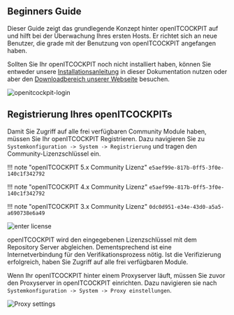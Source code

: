 ## Beginners Guide

Dieser Guide zeigt das grundlegende Konzept hinter openITCOCKPIT auf und hilft bei der Überwachung Ihres ersten Hosts.
Er richtet sich an neue Benutzer, die grade mit der Benutzung von openITCOCKPIT angefangen haben.

Sollten Sie Ihr openITCOCKPIT noch nicht installiert haben, können Sie entweder
unsere [Installationsanleitung](../installation/) in dieser Dokumentation nutzen oder aber
den [Downloadbereich unserer Webseite](https://openitcockpit.io/download/#download) besuchen.

![openitcockpit-login](/images/openitcockpit-login.png)

## Registrierung Ihres openITCOCKPITs

Damit Sie Zugriff auf alle frei verfügbaren Community Module haben, müssen Sie Ihr openITCOCKPIT Registrieren. Dazu
navigieren Sie zu `Systemkonfiguration -> System -> Registrierung` und tragen den Community-Lizenzschlüssel ein.

!!! note "openITCOCKPIT 5.x Community Lizenz"
    ```
    e5aef99e-817b-0ff5-3f0e-140c1f342792
    ```

!!! note "openITCOCKPIT 4.x Community Lizenz"
    ```
    e5aef99e-817b-0ff5-3f0e-140c1f342792
    ```

!!! note "openITCOCKPIT 3.x Community Lizenz"
    ```
    0dc0d951-e34e-43d0-a5a5-a690738e6a49
    ```

![enter license](/images/openITCOCKPIT-enter-license.png)

openITCOCKPIT wird den eingegebenen Lizenzschlüssel mit dem Repository Server abgleichen. Dementsprechend ist eine
Internetverbindung für den Verifikationsprozess nötig. Ist die Verifizierung erfolgreich, haben Sie Zugriff auf alle
frei verfügbaren Module.

Wenn Ihr openITCOCKPIT hinter einem Proxyserver läuft, müssen Sie zuvor den Proxyserver in openITCOCKPIT einrichten.
Dazu navigieren sie nach `Systemkonfiguration -> System -> Proxy einstellungen`.

![Proxy settings](/images/openITCOCKPIT-Proxy-Settings.png)